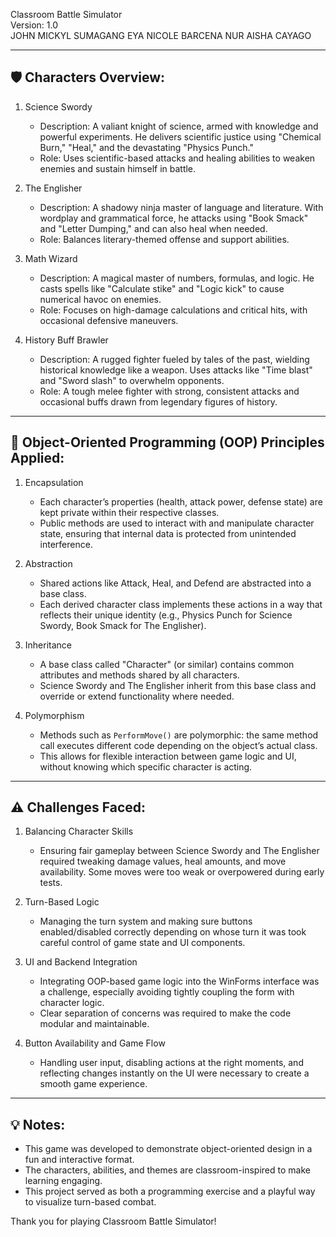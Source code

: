 
Classroom Battle Simulator  
Version: 1.0  
JOHN MICKYL SUMAGANG
EYA NICOLE BARCENA 
NUR AISHA CAYAGO

--------------------------------------------------
🛡️ Characters Overview:
--------------------------------------------------

1. Science Swordy  
   - Description: A valiant knight of science, armed with knowledge and powerful experiments. He delivers scientific justice using "Chemical Burn," "Heal," and the devastating "Physics Punch."  
   - Role: Uses scientific-based attacks and healing abilities to weaken enemies and sustain himself in battle.

2. The Englisher  
   - Description: A shadowy ninja master of language and literature. With wordplay and grammatical force, he attacks using "Book Smack" and "Letter Dumping," and can also heal when needed.  
   - Role: Balances literary-themed offense and support abilities.

3. Math Wizard  
   - Description: A magical master of numbers, formulas, and logic. He casts spells like "Calculate stike" and "Logic kick" to cause numerical havoc on enemies.  
   - Role: Focuses on high-damage calculations and critical hits, with occasional defensive maneuvers.

4. History Buff Brawler  
   - Description: A rugged fighter fueled by tales of the past, wielding historical knowledge like a weapon. Uses attacks like "Time blast" and "Sword slash" to overwhelm opponents.  
   - Role: A tough melee fighter with strong, consistent attacks and occasional buffs drawn from legendary figures of history.
--------------------------------------------------
🔄 Object-Oriented Programming (OOP) Principles Applied:
--------------------------------------------------

1. Encapsulation  
   - Each character’s properties (health, attack power, defense state) are kept private within their respective classes.
   - Public methods are used to interact with and manipulate character state, ensuring that internal data is protected from unintended interference.

2. Abstraction  
   - Shared actions like Attack, Heal, and Defend are abstracted into a base class.
   - Each derived character class implements these actions in a way that reflects their unique identity (e.g., Physics Punch for Science Swordy, Book Smack for The Englisher).

3. Inheritance  
   - A base class called "Character" (or similar) contains common attributes and methods shared by all characters.
   - Science Swordy and The Englisher inherit from this base class and override or extend functionality where needed.

4. Polymorphism  
   - Methods such as `PerformMove()` are polymorphic: the same method call executes different code depending on the object’s actual class.
   - This allows for flexible interaction between game logic and UI, without knowing which specific character is acting.

--------------------------------------------------
⚠️ Challenges Faced:
--------------------------------------------------

1. Balancing Character Skills  
   - Ensuring fair gameplay between Science Swordy and The Englisher required tweaking damage values, heal amounts, and move availability. Some moves were too weak or overpowered during early tests.

2. Turn-Based Logic  
   - Managing the turn system and making sure buttons enabled/disabled correctly depending on whose turn it was took careful control of game state and UI components.

3. UI and Backend Integration  
   - Integrating OOP-based game logic into the WinForms interface was a challenge, especially avoiding tightly coupling the form with character logic.
   - Clear separation of concerns was required to make the code modular and maintainable.

4. Button Availability and Game Flow  
   - Handling user input, disabling actions at the right moments, and reflecting changes instantly on the UI were necessary to create a smooth game experience.

--------------------------------------------------
💡 Notes:
--------------------------------------------------

- This game was developed to demonstrate object-oriented design in a fun and interactive format.
- The characters, abilities, and themes are classroom-inspired to make learning engaging.
- This project served as both a programming exercise and a playful way to visualize turn-based combat.

Thank you for playing Classroom Battle Simulator!

